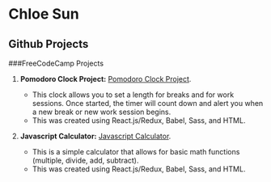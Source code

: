 # Chloe Sun

## Github Projects

###FreeCodeCamp Projects

1. __Pomodoro Clock Project:__ [Pomodoro Clock Project](/pomodoro-clock/dist/index.html).
	* This clock allows you to set a length for breaks and for work sessions. Once started, the timer will count
	  down and alert you when a new break or new work session begins.
	* This was created using React.js/Redux, Babel, Sass, and HTML.

2. __Javascript Calculator:__ [Javascript Calculator](/javascript-calculator/dist/index.html).
	* This is a simple calculator that allows for basic math functions (multiple, divide, add, subtract).
	* This was created using React.js/Redux, Babel, Sass, and HTML.



